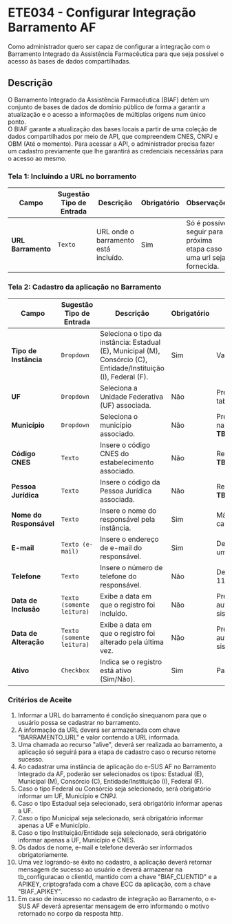 # ETE034 - Configurar Integração Barramento AF

Como administrador quero ser capaz de configurar a integração com o Barramento Integrado da Assistência Farmacêutica para que seja possível o acesso às bases de dados compartilhadas.

## Descrição

O Barramento Integrado da Assistência Farmacêutica (BIAF) detém um conjunto de bases de dados de domínio público de forma a garantir a atualização e o acesso a informações de múltiplas origens num único ponto.  
O BIAF garante a atualização das bases locais a partir de uma coleção de dados compartilhados por meio de API, que compreendem CNES, CNPJ e OBM (Até o momento).
Para acessar a API, o administrador precisa fazer um cadastro previamente que lhe garantirá as credenciais necessárias para o acesso ao mesmo.

### Tela 1: Incluindo a URL no borramento

| **Campo**         | **Sugestão Tipo de Entrada** | **Descrição**                        | **Obrigatório** | **Observações**                                                        |
|-------------------|------------------------------|--------------------------------------|-----------------|------------------------------------------------------------------------|
| **URL Barramento** | `Texto`                      | URL onde o barramento está incluído. | Sim             | Só é possível seguir para a próxima etapa caso uma url seja fornecida. |


### Tela 2: Cadastro da aplicação no Barramento

| **Campo**               | **Sugestão Tipo de Entrada** | **Descrição**                                                                                              | **Obrigatório** | **Observações**                                           |
|--------------------------|------------------------------|----------------------------------------------------------------------------------------------------------|-----------------|---------------------------------------------------------|
| **Tipo de Instância**    | `Dropdown`                   | Seleciona o tipo da instância: Estadual (E), Municipal (M), Consórcio (C), Entidade/Instituição (I), Federal (F). | Sim             | Valores fixos.                                          |
| **UF**                  | `Dropdown`                   | Seleciona a Unidade Federativa (UF) associada.                                                          | Não             | Preenchido a partir da tabela **TB_UF**.               |
| **Município**            | `Dropdown`                   | Seleciona o município associado.                                                                        | Não             | Preenchido com base na tabela **TB_MUNICIPIO**.        |
| **Código CNES**          | `Texto`                      | Insere o código CNES do estabelecimento associado.                                                      | Não             | Relacionado à tabela **TB_CNES**.                      |
| **Pessoa Jurídica**      | `Texto`                      | Insere o código da Pessoa Jurídica associada.                                                           | Não             | Relacionado à tabela **TB_PESSOA_JURIDICA**.           |
| **Nome do Responsável**  | `Texto`                      | Insere o nome do responsável pela instância.                                                            | Sim             | Máximo de 120 caracteres.                              |
| **E-mail**               | `Texto (e-mail)`             | Insere o endereço de e-mail do responsável.                                                             | Sim             | Deve ser validado como um e-mail válido.               |
| **Telefone**             | `Texto`                      | Insere o número de telefone do responsável.                                                             | Não             | Deve conter no máximo 11 dígitos.                      |
| **Data de Inclusão**     | `Texto (somente leitura)`    | Exibe a data em que o registro foi incluído.                                                         | Não             | Preenchido automaticamente pelo sistema.               |
| **Data de Alteração**    | `Texto (somente leitura)`    | Exibe a data em que o registro foi alterado pela última vez.                                         | Não             | Preenchido automaticamente pelo sistema.               |
| **Ativo**                | `Checkbox`                   | Indica se o registro está ativo (Sim/Não).                                                             | Sim             | Padrão: **Sim**.                                        |

### Critérios de Aceite

1. Informar a URL do barramento é condição sinequanom para que o usuário possa se cadastrar no barramento.
2. A informação da URL deverá ser armazenada com chave "BARRAMENTO_URL" e valor contendo a URL informada.
3. Uma chamada ao recurso "alive", deverá ser realizada ao barramento, a aplicação só seguirá para a etapa de cadastro caso o recurso retorne sucesso.
4. Ao cadastrar uma instância de aplicação do e-SUS AF no Barramento Integrado da AF, poderão ser selecionados os tipos: Estadual (E), Municipal (M), Consórcio (C), Entidade/Instituição (I), Federal (F).
5. Caso o tipo Federal ou Consórcio seja selecionado, será obrigatório informar um UF, Município e CNPJ.
6. Caso o tipo Estadual seja selecionado, será obrigatório informar apenas a UF.
7. Caso o tipo Municipal seja selecionado, será obrigatório informar apenas a UF e Município.
8. Caso o tipo Instituição/Entidade seja selecionado, será obrigatório informar apenas a UF, Município e CNES.
9. Os dados de nome, e-mail e telefone deverão ser informados obrigatoriamente.
10. Uma vez logrando-se êxito no cadastro, a aplicação deverá retornar mensagem de sucesso ao usuário e deverá armazenar na tb_configuracao o clientId, mantido com a chave "BIAF_CLIENTID" e a APIKEY, criptografada com a chave ECC da aplicação, com a chave "BIAF_APIKEY".
11. Em caso de insucesso no cadastro de integração ao Barramento, o e-SUS AF deverá apresentar mensagem de erro informando o motivo retornado no corpo da resposta http.